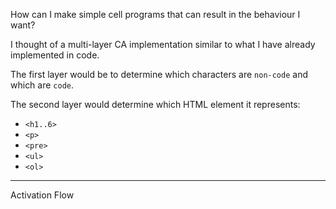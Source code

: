 How can I make simple cell programs that can result in the behaviour I want?

I thought of a multi-layer CA implementation similar to what I have already implemented in code.

The first layer would be to determine which characters are `non-code` and which are `code`.

The second layer would determine which HTML element it represents:
- `<h1..6>`
- `<p>`
- `<pre>`
- `<ul>`
- `<ol>`

---

Activation Flow